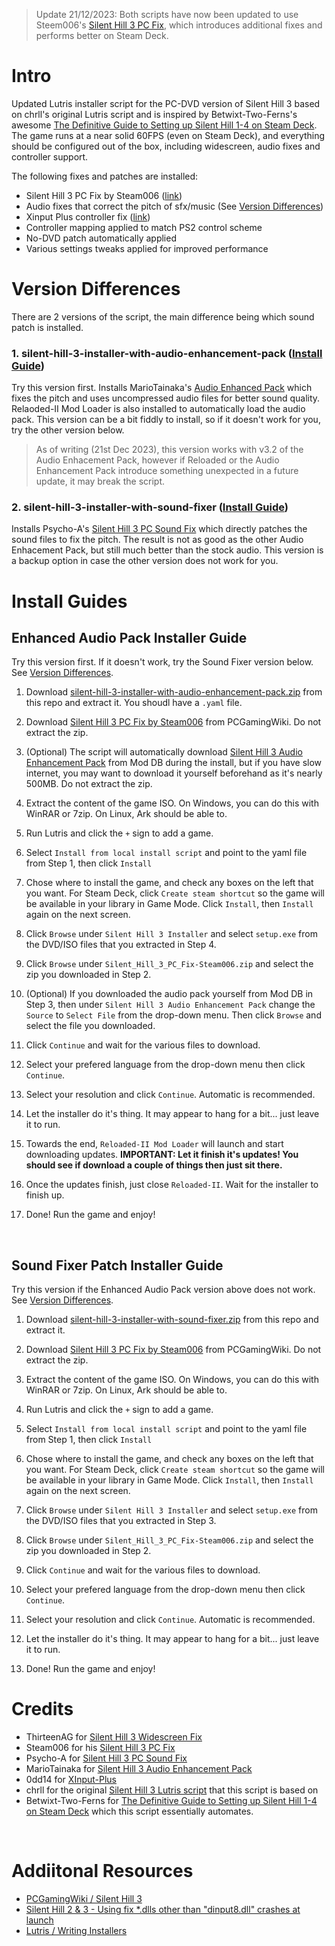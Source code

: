 > Update 21/12/2023: Both scripts have now been updated to use Steem006's [Silent Hill 3 PC Fix](https://community.pcgamingwiki.com/files/file/1331-silent-hill-3-pc-fix-by-steam006/), which introduces additional fixes and performs better on Steam Deck.

# Intro
Updated Lutris installer script for the PC-DVD version of Silent Hill 3 based on chrll's original Lutris script and is inspired by Betwixt-Two-Ferns's awesome [The Definitive Guide to Setting up Silent Hill 1-4 on Steam Deck](https://www.reddit.com/r/SteamDeck/comments/wziuwc/the_definitive_guide_to_setting_up_silent_hill_14/). The game runs at a near solid 60FPS (even on Steam Deck), and everything should be configured out of the box, including widescreen, audio fixes and controller support.

The following fixes and patches are installed:
- Silent Hill 3 PC Fix by Steam006 ([link](https://community.pcgamingwiki.com/files/file/1331-silent-hill-3-pc-fix-by-steam006/))
- Audio fixes that correct the pitch of sfx/music (See [Version Differences](#versions))
- Xinput Plus controller fix ([link](https://community.pcgamingwiki.com/files/file/2265-xinput-plus-v415290/))
- Controller mapping applied to match PS2 control scheme
- No-DVD patch automatically applied
- Various settings tweaks applied for improved performance

#

<a name="versions"></a> 
# Version Differences
There are 2 versions of the script, the main difference being which sound patch is installed.<br>

### 1. **silent-hill-3-installer-with-audio-enhancement-pack** ([Install Guide](#eap_guide))<br>
Try this version first. Installs MarioTainaka's [Audio Enhanced Pack](https://www.moddb.com/mods/silent-hill-3-audio-enhancement-pack) which  fixes the pitch and uses uncompressed audio files for better sound quality.
Relaoded-II Mod Loader is also installed to automatically load the audio pack. This version can be a bit fiddly to install, so if it doesn't work for you, try the other version below.

> As of writing (21st Dec 2023), this version works with v3.2 of the Audio Enhacement Pack, however if Reloaded or the Audio Enhancement Pack introduce something unexpected in a future update, it may break the script.

### 2. **silent-hill-3-installer-with-sound-fixer** ([Install Guide](#sf_guide))<br>
Installs Psycho-A's [Silent Hill 3 PC Sound Fix](https://community.pcgamingwiki.com/files/file/1867-silent-hill-3-pc-sound-fix/) which directly patches the sound files to fix the pitch. The result is not as good as the other Audio Enhacement Pack, but still much better than the stock audio. This version is a backup option in case the other version does not work for you.

#

# Install Guides

<a name="eap_guide"></a> 
## Enhanced Audio Pack Installer Guide

Try this version first. If it doesn't work, try the Sound Fixer version below. See [Version Differences](#versions).

1. Download [silent-hill-3-installer-with-audio-enhancement-pack.zip](https://github.com/eskay993/gamefiles/raw/main/silent-hill-3/silent-hill-3-installer-with-audio-enhancement-pack.zip) from this repo and extract it. You shoudl have a `.yaml` file.

2. Download [Silent Hill 3 PC Fix by Steam006](https://community.pcgamingwiki.com/files/file/1331-silent-hill-3-pc-fix-by-steam006/) from PCGamingWiki.
 Do not extract the zip.

3. (Optional) The script will automatically download [Silent Hill 3 Audio Enhancement Pack](https://www.moddb.com/mods/silent-hill-3-audio-enhancement-pack) from Mod DB during the install, but if you have slow internet, you may want to download it yourself beforehand as it's nearly 500MB. Do not extract the zip.

4. Extract the content of the game ISO. On Windows, you can do this with WinRAR or 7zip. On Linux, Ark should be able to.

5. Run Lutris and click the `+` sign to add a game.

6. Select `Install from local install script` and point to the yaml file from Step 1, then click `Install` 

7. Chose where to install the game, and check any boxes on the left that you want. For Steam Deck, click `Create steam shortcut` so the game will be available in your library in Game Mode. Click `Install`, then `Install` again on the next screen.

8. Click `Browse` under `Silent Hill 3 Installer` and select `setup.exe` from the DVD/ISO files that you extracted in Step 4.

9. Click `Browse` under `Silent_Hill_3_PC_Fix-Steam006.zip` and select the zip you downloaded in Step 2.

10. (Optional) If you downloaded the audio pack yourself from Mod DB in Step 3, then under `Silent Hill 3 Audio Enhancement Pack` change the `Source` to `Select File` from the drop-down menu. Then click `Browse` and select the file you downloaded.

11. Click `Continue` and wait for the various files to download.

12. Select your prefered language from the drop-down menu then click `Continue`.

13. Select your resolution and click `Continue`. Automatic is recommended.

14. Let the installer do it's thing. It may appear to hang for a bit... just leave it to run.

15. Towards the end, `Reloaded-II Mod Loader` will launch and start downloading updates. **IMPORTANT: Let it finish it's updates! You should see if download a couple of things then just sit there.**

16.  Once the updates finish, just close `Reloaded-II`. Wait for the installer to finish up.

17.  Done! Run the game and enjoy!


<br>

<a name="sf_guide"></a> 
## Sound Fixer Patch Installer Guide

Try this version if the Enhanced Audio Pack version above does not work. See [Version Differences](#versions).

1. Download [silent-hill-3-installer-with-sound-fixer.zip](https://github.com/eskay993/gamefiles/raw/main/silent-hill-3/silent-hill-3-installer-with-sound-fixer.zip) from this repo and extract it.

2. Download [Silent Hill 3 PC Fix by Steam006](https://community.pcgamingwiki.com/files/file/1331-silent-hill-3-pc-fix-by-steam006/) from PCGamingWiki.
 Do not extract the zip.

3. Extract the content of the game ISO. On Windows, you can do this with WinRAR or 7zip. On Linux, Ark should be able to.

4. Run Lutris and click the `+` sign to add a game.

5. Select `Install from local install script` and point to the yaml file  from Step 1, then click `Install` 

6. Chose where to install the game, and check any boxes on the left that you want. For Steam Deck, click `Create steam shortcut` so the game will be available in your library in Game Mode. Click `Install`, then `Install` again on the next screen.

7. Click `Browse` under `Silent Hill 3 Installer` and select `setup.exe` from the DVD/ISO files that you extracted in Step 3.

8. Click `Browse` under `Silent_Hill_3_PC_Fix-Steam006.zip` and select the zip you downloaded in Step 2.

9. Click `Continue` and wait for the various files to download.

10. Select your prefered language from the drop-down menu then click `Continue`.

11. Select your resolution and click `Continue`. Automatic is recommended.

12. Let the installer do it's thing. It may appear to hang for a bit... just leave it to run.

12.  Done! Run the game and enjoy!

#

# Credits
- ThirteenAG for [Silent Hill 3 Widescreen Fix ](https://thirteenag.github.io/wfp#sh3)
- Steam006 for his [Silent Hill 3 PC Fix](https://community.pcgamingwiki.com/files/file/1331-silent-hill-3-pc-fix-by-steam006/)
- Psycho-A for [Silent Hill 3 PC Sound Fix](https://community.pcgamingwiki.com/files/file/1867-silent-hill-3-pc-sound-fix/)
- MarioTainaka for [Silent Hill 3 Audio Enhancement Pack](https://www.moddb.com/mods/silent-hill-3-audio-enhancement-pack)
- 0dd14 for [XInput-Plus](https://sites.google.com/site/0dd14lab/xinput-plus)
- chrll for the original [Silent Hill 3 Lutris script](https://lutr.is/games/silent-hill-3/) that this script is based on
- Betwixt-Two-Ferns for [The Definitive Guide to Setting up Silent Hill 1-4 on Steam Deck](https://www.reddit.com/r/SteamDeck/comments/wziuwc/the_definitive_guide_to_setting_up_silent_hill_14/) which this script essentially automates.

<br>

# Addiitonal Resources
- [PCGamingWiki / Silent Hill 3](https://www.pcgamingwiki.com/wiki/Silent_Hill_3)
- [Silent Hill 2 & 3 - Using fix *.dlls other than "dinput8.dll" crashes at launch](https://github.com/ThirteenAG/WidescreenFixesPack/issues/264)
- [Lutris / Writing Installers](https://github.com/lutris/lutris/blob/master/docs/installers.rst)
